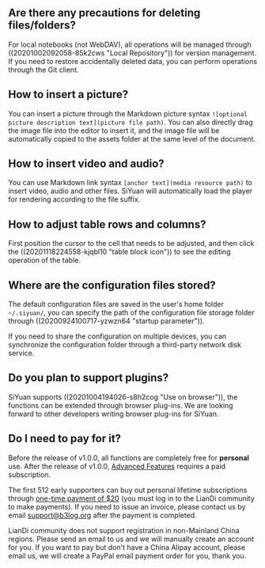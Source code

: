 ## Are there any precautions for deleting files/folders?

For local notebooks (not WebDAV), all operations will be managed through ((20201002092058-85k2cws "Local Repository"))  for version management. If you need to restore accidentally deleted data, you can perform operations through the Git client.

## How to insert a picture?

You can insert a picture through the Markdown picture syntax `![optional picture description text](picture file path)`. You can also directly drag the image file into the editor to insert it, and the image file will be automatically copied to the assets folder at the same level of the document.

## How to insert video and audio?

You can use Markdown link syntax `[anchor text](media resource path)` to insert video, audio and other files. SiYuan will automatically load the player for rendering according to the file suffix.

## How to adjust table rows and columns?

First position the cursor to the cell that needs to be adjusted, and then click the ((20201118224558-kjqbl10 "table block icon")) to see the editing operation of the table.

## Where are the configuration files stored?

The default configuration files are saved in the user's home folder `~/.siyuan/`, you can specify the path of the configuration file storage folder through ((20200924100717-yzwzn64 "startup parameter")).

If you need to share the configuration on multiple devices, you can synchronize the configuration folder through a third-party network disk service.

## Do you plan to support plugins?

SiYuan supports ((20201004194026-s8h2cog "Use on browser")), the functions can be extended through browser plug-ins. We are looking forward to other developers writing browser plug-ins for SiYuan.

## Do I need to pay for it?

Before the release of v1.0.0, all functions are completely free for **personal** use. After the release of v1.0.0, [Advanced Features](https://github.com/siyuan-note/siyuan/projects/1) requires a paid subscription.

The first 512 early supporters can buy out personal lifetime subscriptions through [one-time payment of $20](https://ld246.com/sponsor?price=128&product=siyuan) (you must log in to the LianDi community to make payments). If you need to issue an invoice, please contact us by email [support@b3log.org](mailto:support@b3log.org) after the payment is completed.

LianDi community does not support registration in non-Mainland China regions. Please send an email to us and we will manually create an account for you. If you want to pay but don't have a China Alipay account, please email us, we will create a PayPal email payment order for you, thank you.
